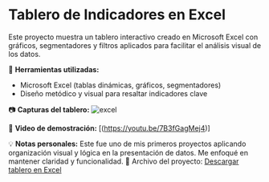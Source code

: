 # Tablero de Indicadores en Excel

Este proyecto muestra un tablero interactivo creado en Microsoft Excel con gráficos, segmentadores y filtros aplicados para facilitar el análisis visual de los datos.

🔧 **Herramientas utilizadas:**
- Microsoft Excel (tablas dinámicas, gráficos, segmentadores)
- Diseño metódico y visual para resaltar indicadores clave

📷 **Capturas del tablero:**  ![excel](https://github.com/user-attachments/assets/f47b4128-16f2-4456-b60e-68d8477da9bc)


🎥 **Video de demostración:** [(https://youtu.be/7B3fGagMej4)]

💡 **Notas personales:**
Este fue uno de mis primeros proyectos aplicando organización visual y lógica en la presentación de datos. Me enfoqué en mantener claridad y funcionalidad.
📂 Archivo del proyecto: [Descargar tablero en Excel](./TABLERO.xlsx)
